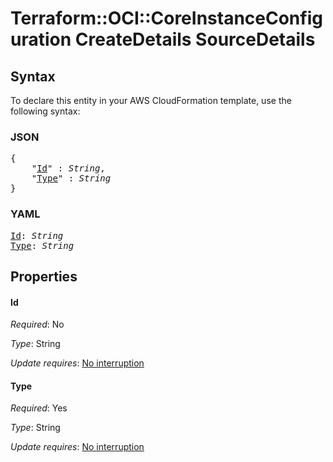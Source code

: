 # Terraform::OCI::CoreInstanceConfiguration CreateDetails SourceDetails

## Syntax

To declare this entity in your AWS CloudFormation template, use the following syntax:

### JSON

<pre>
{
    "<a href="#id" title="Id">Id</a>" : <i>String</i>,
    "<a href="#type" title="Type">Type</a>" : <i>String</i>
}
</pre>

### YAML

<pre>
<a href="#id" title="Id">Id</a>: <i>String</i>
<a href="#type" title="Type">Type</a>: <i>String</i>
</pre>

## Properties

#### Id

_Required_: No

_Type_: String

_Update requires_: [No interruption](https://docs.aws.amazon.com/AWSCloudFormation/latest/UserGuide/using-cfn-updating-stacks-update-behaviors.html#update-no-interrupt)

#### Type

_Required_: Yes

_Type_: String

_Update requires_: [No interruption](https://docs.aws.amazon.com/AWSCloudFormation/latest/UserGuide/using-cfn-updating-stacks-update-behaviors.html#update-no-interrupt)

